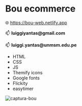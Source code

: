 # Bou ecommerce
🌐 https://bou-web.netlify.app

<p>📫 <strong>luiggiyantas@gmail.com</strong> </p>
<p>📫 <strong>luiggi.yantas@unmsm.edu.pe</strong> </p>

- HTML
- CSS
- JS
- Themify icons
- Google fonts
- Flickity
- easytimer 

![captura-bou](https://user-images.githubusercontent.com/86317658/195680450-11736495-1919-459e-9589-40a36a6181d2.png)
